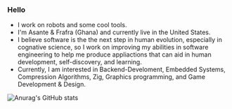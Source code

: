 ### Hello
- I work on robots and some cool tools.
- I'm Asante & Frafra (Ghana) and currently live in the United States.
- I believe software is the the next step in human evolution, especially in cognative science, so I work on improving my abilities in software engineering to help me produce appliactions that can aid in human development, self-discovery, and learning.
- Currently, I am interested in Backend-Develoment, Embedded Systems, Compression Algorithms, Zig, Graphics programming, and Game Development & Design.

![Anurag's GitHub stats](https://github-readme-stats.vercel.app/api?username=Ayidana-Aboraah&theme=onedark&show_icons=true)
